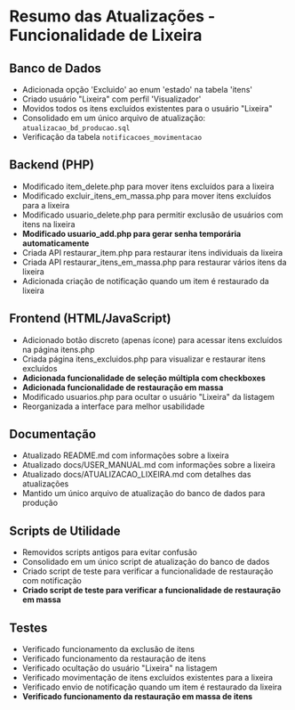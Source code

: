 # Resumo das Atualizações - Funcionalidade de Lixeira

## Banco de Dados
- Adicionada opção 'Excluido' ao enum 'estado' na tabela 'itens'
- Criado usuário "Lixeira" com perfil 'Visualizador'
- Movidos todos os itens excluídos existentes para o usuário "Lixeira"
- Consolidado em um único arquivo de atualização: `atualizacao_bd_producao.sql`
- Verificação da tabela `notificacoes_movimentacao`

## Backend (PHP)
- Modificado item_delete.php para mover itens excluídos para a lixeira
- Modificado excluir_itens_em_massa.php para mover itens excluídos para a lixeira
- Modificado usuario_delete.php para permitir exclusão de usuários com itens na lixeira
- **Modificado usuario_add.php para gerar senha temporária automaticamente**
- Criada API restaurar_item.php para restaurar itens individuais da lixeira
- Criada API restaurar_itens_em_massa.php para restaurar vários itens da lixeira
- Adicionada criação de notificação quando um item é restaurado da lixeira

## Frontend (HTML/JavaScript)
- Adicionado botão discreto (apenas ícone) para acessar itens excluídos na página itens.php
- Criada página itens_excluidos.php para visualizar e restaurar itens excluídos
- **Adicionada funcionalidade de seleção múltipla com checkboxes**
- **Adicionada funcionalidade de restauração em massa**
- Modificado usuarios.php para ocultar o usuário "Lixeira" da listagem
- Reorganizada a interface para melhor usabilidade

## Documentação
- Atualizado README.md com informações sobre a lixeira
- Atualizado docs/USER_MANUAL.md com informações sobre a lixeira
- Atualizado docs/ATUALIZACAO_LIXEIRA.md com detalhes das atualizações
- Mantido um único arquivo de atualização do banco de dados para produção

## Scripts de Utilidade
- Removidos scripts antigos para evitar confusão
- Consolidado em um único script de atualização do banco de dados
- Criado script de teste para verificar a funcionalidade de restauração com notificação
- **Criado script de teste para verificar a funcionalidade de restauração em massa**

## Testes
- Verificado funcionamento da exclusão de itens
- Verificado funcionamento da restauração de itens
- Verificado ocultação do usuário "Lixeira" na listagem
- Verificado movimentação de itens excluídos existentes para a lixeira
- Verificado envio de notificação quando um item é restaurado da lixeira
- **Verificado funcionamento da restauração em massa de itens**